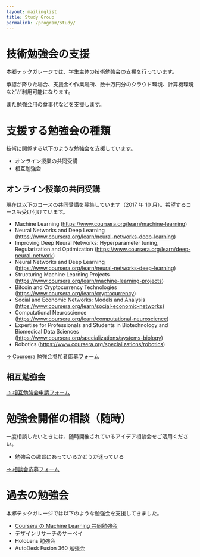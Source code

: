 ```yaml
---
layout: mailinglist
title: Study Group
permalink: /program/study/
---
```


# 技術勉強会の支援

本郷テックガレージでは、学生主体の技術勉強会の支援を行っています。

承認が降りた場合、支援金や作業場所、数十万円分のクラウド環境、計算機環境などが利用可能になります。

また勉強会用の食事代などを支援します。

# 支援する勉強会の種類

技術に関係する以下のような勉強会を支援しています。

- オンライン授業の共同受講
- 相互勉強会

## オンライン授業の共同受講

現在は以下のコースの共同受講を募集しています（2017 年 10 月）。希望するコースも受け付けています。

- Machine Learning (https://www.coursera.org/learn/machine-learning)
- Neural Networks and Deep Learning (https://www.coursera.org/learn/neural-networks-deep-learning)
- Improving Deep Neural Networks: Hyperparameter tuning, Regularization and Optimization (https://www.coursera.org/learn/deep-neural-network)
- Neural Networks and Deep Learning (https://www.coursera.org/learn/neural-networks-deep-learning)
- Structuring Machine Learning Projects (https://www.coursera.org/learn/machine-learning-projects)
- Bitcoin and Cryptocurrency Technologies (https://www.coursera.org/learn/cryptocurrency)
- Social and Economic Networks: Models and Analysis (https://www.coursera.org/learn/social-economic-networks)
- Computational Neuroscience (https://www.coursera.org/learn/computational-neuroscience)
- Expertise for Professionals and Students in Biotechnology and Biomedical Data Sciences (https://www.coursera.org/specializations/systems-biology)
- Robotics (https://www.coursera.org/specializations/robotics)

[-> Coursera 勉強会参加者応募フォーム](https://goo.gl/forms/zKFkCSUvpLJ8BiIK2)

## 相互勉強会

[-> 相互勉強会申請フォーム](https://goo.gl/forms/XgzW4XZQ4qJ5ctbh2)

# 勉強会開催の相談（随時）

一度相談したいときには、随時開催されているアイデア相談会をご活用ください。

- 勉強会の趣旨にあっているかどうか迷っている

[-> 相談会応募フォーム](https://calendly.com/umada/meet/)

# 過去の勉強会

本郷テックガレージでは以下のような勉強会を支援してきました。

- [Coursera の Machine Learning 共同勉強会](https://www.coursera.org/learn/machine-learning)
- デザインリサーチのサーベイ
- HoloLens 勉強会
- AutoDesk Fusion 360 勉強会

